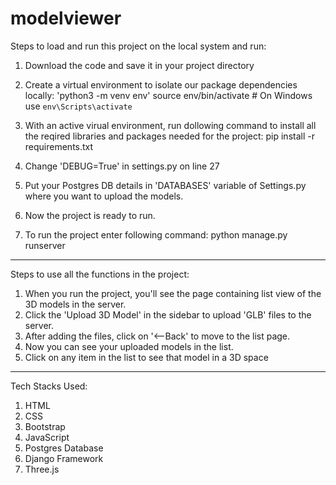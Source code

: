 # modelviewer

Steps to load and run this project on the local system and run:
1. Download the code and save it in your project directory
2. Create a virtual environment to isolate our package dependencies locally:
       'python3 -m venv env'
       source env/bin/activate  # On Windows use `env\Scripts\activate`
3. With an active virual environment, run dollowing command to install all the reqired libraries and packages needed for the project:
      pip install -r requirements.txt
      
4. Change 'DEBUG=True' in settings.py on line 27
5. Put your Postgres DB details in 'DATABASES' variable of Settings.py where you want to upload the models.
6. Now the project is ready to run. 
7. To run the project enter following command:
      python manage.py runserver

------------------------------------------------------------------------------------------------------------------------------------------------------------------------

Steps to use all the functions in the project:
1. When you run the project, you'll see the page containing list view of the 3D models in the server.
2. Click the 'Upload 3D Model' in the sidebar to upload 'GLB' files to the server.
3. After adding the files, click on '<--Back' to move to the list page.
4. Now you can see your uploaded models in the list.
5. Click on any item in the list to see that model in a 3D space

------------------------------------------------------------------------------------------------------------------------------------------------------------------------

Tech Stacks Used:
1. HTML
2. CSS
3. Bootstrap
4. JavaScript
5. Postgres Database
6. Django Framework
7. Three.js
